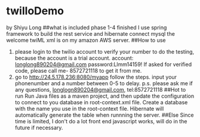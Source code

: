 # twilloDemo 
by Shiyu Long
##what is included
phase 1-4 finished
I use spring framework to build the rest service
and hibernate connect mysql
the welcome twiML xml is on my amazon AWS server.
##How to use
1. please login to the twilio account to verify your number to do the testing, because the account is a trial account.
account: longlong890204@gmail.com
password:Llmm14159!
If asked for verified code, please call me- 8572721118 to get it from me.
2. go to http://24.5.178.236:8080/myapp
follow the steps. input your phonenumber and a number between 0-5 to delay.
p.s. please ask me if any questions, longlogn890204@gmail.com, tel:8572721118
##Hot to run
Run Java files as a maven project, and then update the configuration to connect to you database in root-context.xml file. Create a database with the name you use in the root-context file. Hibernate will automatically generate the table when runnning the server.
##Else
Since time is limited, I don't do a lot front end javascript works, will do in the future if necessary.


